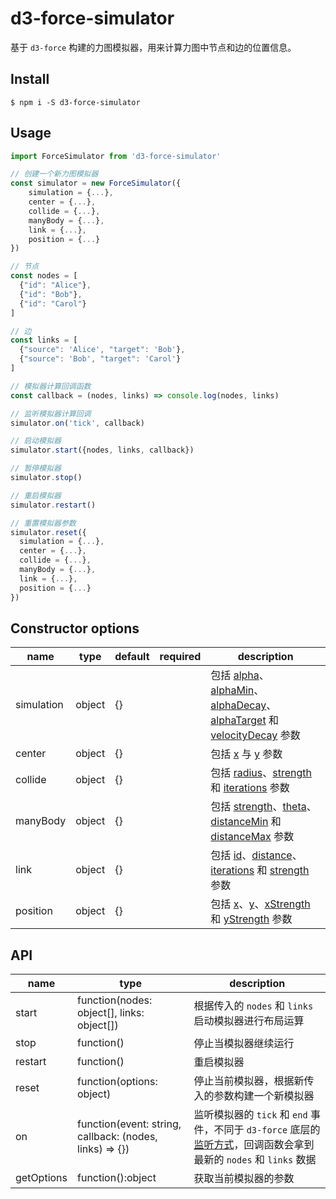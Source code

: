 # d3-force-simulator

基于 `d3-force` 构建的力图模拟器，用来计算力图中节点和边的位置信息。

## Install

```shell
$ npm i -S d3-force-simulator
```

## Usage

```js
import ForceSimulator from 'd3-force-simulator'

// 创建一个新力图模拟器
const simulator = new ForceSimulator({
    simulation = {...},
    center = {...},
    collide = {...},
    manyBody = {...},
    link = {...},
    position = {...}
})

// 节点
const nodes = [
  {"id": "Alice"},
  {"id": "Bob"},
  {"id": "Carol"}
]

// 边
const links = [
  {"source": 'Alice', "target": 'Bob'},
  {"source": 'Bob', "target": 'Carol'}
]

// 模拟器计算回调函数
const callback = (nodes, links) => console.log(nodes, links)

// 监听模拟器计算回调
simulator.on('tick', callback)

// 启动模拟器
simulator.start({nodes, links, callback})

// 暂停模拟器
simulator.stop()

// 重启模拟器
simulator.restart()

// 重置模拟器参数
simulator.reset({
  simulation = {...},
  center = {...},
  collide = {...},
  manyBody = {...},
  link = {...},
  position = {...}
})
```

## Constructor options

| name       | type   | default | required | description                                                                                                                                                                                                                                                                                                       |
| ---------- | ------ | ------- | -------- | ----------------------------------------------------------------------------------------------------------------------------------------------------------------------------------------------------------------------------------------------------------------------------------------------------------------- |
| simulation | object | {}      |          | 包括 [alpha](alphaMin)、[alphaMin](https://github.com/d3/d3-force#simulation_alphaMin)、[alphaDecay](https://github.com/d3/d3-force#simulation_alphaDecay)、[alphaTarget](https://github.com/d3/d3-force#simulation_alphaTarget) 和 [velocityDecay](https://github.com/d3/d3-force#simulation_velocityDecay) 参数 |
| center     | object | {}      |          | 包括 [x](https://github.com/d3/d3-force#center_x) 与 [y](https://github.com/d3/d3-force#center_y) 参数                                                                                                                                                                                                            |
| collide    | object | {}      |          | 包括 [radius](https://github.com/d3/d3-force#collide_radius)、[strength](https://github.com/d3/d3-force#collide_strength) 和 [iterations](https://github.com/d3/d3-force#collide_iterations) 参数                                                                                                                 |
| manyBody   | object | {}      |          | 包括 [strength](https://github.com/d3/d3-force#manyBody_strength)、[theta](https://github.com/d3/d3-force#manyBody_theta)、[distanceMin](https://github.com/d3/d3-force#manyBody_distanceMin) 和 [distanceMax](https://github.com/d3/d3-force#manyBody_distanceMax) 参数                                          |
| link       | object | {}      |          | 包括 [id](https://github.com/d3/d3-force#link_id)、[distance](https://github.com/d3/d3-force#link_distance)、[iterations](https://github.com/d3/d3-force#link_iterations) 和 [strength](https://github.com/d3/d3-force#link_strength) 参数                                                                        |
| position   | object | {}      |          | 包括 [x](https://github.com/d3/d3-force#x_x)、[y](https://github.com/d3/d3-force#y_y)、[xStrength](https://github.com/d3/d3-force#x_strength) 和 [yStrength](https://github.com/d3/d3-force#y_strength) 参数                                                                                                      |

## API

| name       | type                                                    | description                                                                                                                                                       |
| ---------- | ------------------------------------------------------- | ----------------------------------------------------------------------------------------------------------------------------------------------------------------- |
| start      | function(nodes: object[], links: object[])              | 根据传入的 `nodes` 和 `links` 启动模拟器进行布局运算                                                                                                              |
| stop       | function()                                              | 停止当模拟器继续运行                                                                                                                                              |
| restart    | function()                                              | 重启模拟器                                                                                                                                                        |
| reset      | function(options: object)                               | 停止当前模拟器，根据新传入的参数构建一个新模拟器                                                                                                                  |
| on         | function(event: string, callback: (nodes, links) => {}) | 监听模拟器的 `tick` 和 `end` 事件，不同于 `d3-force` 底层的[监听方式](https://github.com/d3/d3-force#simulation_on)，回调函数会拿到最新的 `nodes` 和 `links` 数据 |
| getOptions | function():object                                       | 获取当前模拟器的参数                                                                                                                                              |
